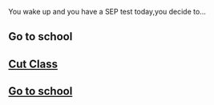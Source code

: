 You wake up and you have a SEP test today,you decide to...


## Go to school 

 ## [Cut Class](cut_class/did_not_get_caught.md)
 ## [Go to school](go_to_school)
